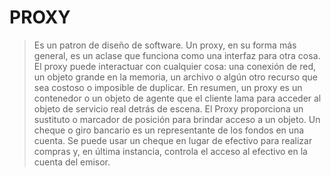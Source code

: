 # PROXY 
>Es un patron de diseño de software. Un proxy, en su forma más general, es un aclase que funciona como una interfaz para otra cosa. El proxy puede interactuar con cualquier cosa: una conexión de red, un objeto grande en la memoria, un archivo o algún otro recurso que sea costoso o imposible de duplicar. En resumen, un proxy es un contenedor o un objeto de agente que el cliente lama para acceder al objeto de servicio real detrás de escena. 
>El Proxy proporciona un sustituto o marcador de posición para brindar acceso a un objeto. Un cheque o giro bancario es un representante de los fondos en una cuenta. Se puede usar un cheque en lugar de efectivo para realizar compras y, en última instancia, controla el acceso al efectivo en la cuenta del emisor.